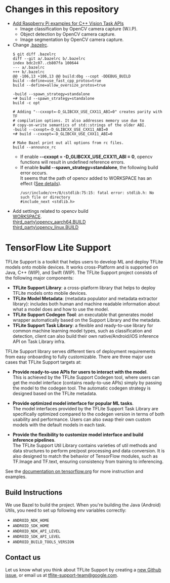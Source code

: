 # Changes in this repository
- [Add Raspberry Pi examples for C++ Vision Task APIs](tensorflow_lite_support\examples\task\vision\pi)
    - Image classification by OpenCV camera capture (W.I.P).
    - Object detection by OpenCV camera capture.
    - Image segmentation by OpenCV camera capture.
- Change [.bazelrc](.bazelrc).<br>
    ```
    $ git diff .bazelrc
    diff --git a/.bazelrc b/.bazelrc
    index bdc2c07..cb807fa 100644
    --- a/.bazelrc
    +++ b/.bazelrc
    @@ -106,13 +106,13 @@ build:dbg --copt -DDEBUG_BUILD
    build --define=use_fast_cpp_protos=true
    build --define=allow_oversize_protos=true

    -build --spawn_strategy=standalone
    +# build --spawn_strategy=standalone
    build -c opt

    # Adding "--cxxopt=-D_GLIBCXX_USE_CXX11_ABI=0" creates parity with TF
    # compilation options. It also addresses memory use due to
    # copy-on-write semantics of std::strings of the older ABI.
    -build --cxxopt=-D_GLIBCXX_USE_CXX11_ABI=0
    +# build --cxxopt=-D_GLIBCXX_USE_CXX11_ABI=0

    # Make Bazel print out all options from rc files.
    build --announce_rc

    ```
    - If enable **--cxxopt = -D_GLIBCXX_USE_CXX11_ABI = 0**, opencv functions will result in undefined reference errors.
    - If enable **build --spawn_strategy=standalone**, the following build error occurs.<br>It seems that the path of opencv added to WORKSPACE has an effect ([See details](https://github.com/bazelbuild/bazel/issues/8444)).
        ```
        /usr/include/c++/8/cstdlib:75:15: fatal error: stdlib.h: No such file or directory
        #include_next <stdlib.h>
        ```
- Add settings related to opencv build<br>
[WORKSPACE](WORKSPACE).<br>
[third_party\opencv_aarch64.BUILD](third_party\opencv_aarch64.BUILD)<br>
[third_party\opencv_linux.BUILD](third_party\opencv_linux.BUILD)

# TensorFlow Lite Support

TFLite Support is a toolkit that helps users to develop ML and deploy TFLite
models onto mobile devices. It works cross-Platform and is supported on Java,
C++ (WIP), and Swift (WIP). The TFLite Support project consists of the following
major components:

*   **TFLite Support Library**: a cross-platform library that helps to
    deploy TFLite models onto mobile devices.
*   **TFLite Model Metadata**: (metadata populator and metadata extractor
    library): includes both human and machine readable information about what a
    model does and how to use the model.
*   **TFLite Support Codegen Tool**: an executable that generates model wrapper
    automatically based on the Support Library and the metadata.
*   **TFLite Support Task Library**: a flexible and ready-to-use library for
    common machine learning model types, such as classification and detection,
    client can also build their own native/Android/iOS inference API on Task
    Library infra.

TFLite Support library serves different tiers of deployment requirements from
easy onboarding to fully customizable. There are three major use cases that
TFLite Support targets at:

*   **Provide ready-to-use APIs for users to interact with the model**. \
    This is achieved by the TFLite Support Codegen tool, where users can get the
    model interface (contains ready-to-use APIs) simply by passing the model to
    the codegen tool. The automatic codegen strategy is designed based on the
    TFLite metadata.

*   **Provide optimized model interface for popular ML tasks**. \
    The model interfaces provided by the TFLite Support Task Library are
    specifically optimized compared to the codegen version in terms of both
    usability and performance. Users can also swap their own custom models with
    the default models in each task.

*   **Provide the flexibility to customize model interface and build inference
    pipelines**. \
    The TFLite Support Util Library contains varieties of util methods and data
    structures to perform pre/post processing and data conversion. It is also
    designed to match the behavior of TensorFlow modules, such as TF.Image and
    TF.text, ensuring consistency from training to inferencing.

See the
[documentation on tensorflow.org](https://www.tensorflow.org/lite/inference_with_metadata/overview)
for more instruction and examples.

## Build Instructions

We use Bazel to build the project. When you're building the Java (Android)
Utils, you need to set up following env variables correctly:

*   `ANDROID_NDK_HOME`
*   `ANDROID_SDK_HOME`
*   `ANDROID_NDK_API_LEVEL`
*   `ANDROID_SDK_API_LEVEL`
*   `ANDROID_BUILD_TOOLS_VERSION`

## Contact us

Let us know what you think about TFLite Support by creating a
[new Github issue](https://github.com/tensorflow/tflite-support/issues/new), or
email us at tflite-support-team@google.com.
